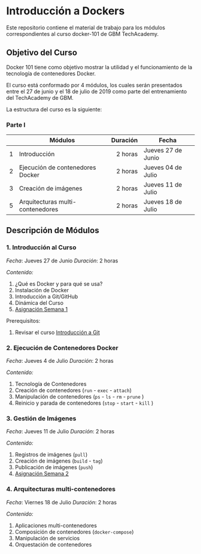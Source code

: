 # Introducción a Dockers

Este repositorio contiene el material de trabajo para los módulos correspondientes al curso docker-101 de GBM TechAcademy.

## Objetivo del Curso

Docker 101 tiene como objetivo mostrar la utilidad y el funcionamiento de la tecnología de contenedores Docker.

El curso está conformado por 4 módulos, los cuales serán presentados entre el 27 de junio y el 18 de julio de 2019 como parte del entrenamiento del TechAcademy de GBM.

La estructura del curso es la siguiente:

### Parte I

|   | Módulos                          | Duración | Fecha                |
|---| -------------------------------- | -------: | -------------------- |
| 1 | Introducción                     |  2 horas |  Jueves 27 de Junio |
| 2 | Ejecución de contenedores Docker |  2 horas |  Jueves 04 de Julio |
| 3 | Creación de imágenes             |  2 horas |  Jueves 11 de Julio |
| 5 | Arquitecturas multi-contenedores |  2 horas |  Jueves 18 de Julio |


## Descripción de Módulos

### **1. Introducción al Curso** 

_Fecha_: Jueves 27 de Junio
_Duración_: 2 horas 

_Contenido:_

1. ¿Qué es Docker y para qué se usa?
2. Instalación de Docker
3. Introducción a Git/GitHub
4. Dinámica del Curso
5. [Asignación Semana 1](https://github.com/garciasebastian/docker-101/blob/master/asignaciones/DEV101%20-%20Asignacion%2001.md)

Prerequisitos:
1. Revisar el curso [Introducción a Git](https://www.youtube.com/watch?v=j8CSUPIB8mA&list=PLvimn1Ins-43-1sXQmGZPWLjNjPyGNi0R)

### **2. Ejecución de Contenedores Docker**

_Fecha_: Jueves 4 de Julio
_Duración_: 2 horas 

_Contenido:_

1. Tecnología de Contenedores
2. Creación de contenedores (`run` - `exec` - `attach`)
3. Manipulación de contenedores (`ps` - `ls` - `rm` - `prune` )
4. Reinicio y parada de contenedores (`stop` - `start` - `kill` )

### **3. Gestión de Imágenes**

_Fecha_: Jueves 11 de Julio
_Duración_: 2 horas 

_Contenido:_
1. Registros de imágenes (`pull`)
2. Creación de imágenes (`build` - `tag`)
3. Publicación de imágenes (`push`)
4. [Asignación Semana 2](https://github.com/garciasebastian/docker-101/blob/master/asignaciones/DEV101%20-%20Asignacion%2002.md)

### **4. Arquitecturas multi-contenedores**

_Fecha_: Viernes 18 de Julio
_Duración_: 2 horas 

_Contenido:_
1. Aplicaciones multi-contenedores
2. Composición de contenedores (`docker-compose`)
3. Manipulación de servicios
4. Orquestación de contenedores
